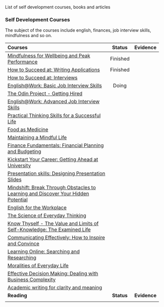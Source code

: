 List of self development courses, books and articles


### Self Development Courses

The subject of the courses include english, finances, job interview skills, mindfulness and so on.

| **Courses**                                               | **Status** | **Evidence** |
| :-------------------------------------------------------- | :--------: | :----------: |
| [Mindfulness for Wellbeing and Peak Performance](https://www.futurelearn.com/courses/mindfulness-wellbeing-performance)             | Finished |              |
| [How to Succeed at: Writing Applications](https://www.futurelearn.com/courses/writing-applications) | Finished |              |
| [How to Succeed at: Interviews](https://www.futurelearn.com/courses/interviews) |  |              |
| [English@Work: Basic Job Interview Skills](https://www.edx.org/course/englishwork-basic-job-interview-skills) | Doing  |
| [The Odin Project - Getting Hired](https://www.theodinproject.com/courses/getting-hired) |            |              |
| [English@Work: Advanced Job Interview Skills](https://www.edx.org/course/englishwork-advanced-job-interview-skills) |            |              |
| [Practical Thinking Skills for a Successful Life](https://www.edx.org/course/practical-thinking-skills-for-a-successful-life) |            |              |
| [Food as Medicine](https://www.futurelearn.com/courses/food-as-medicine) |            |              |
| [Maintaining a Mindful Life](https://www.futurelearn.com/courses/mindfulness-life) |            |              |
| [Finance Fundamentals: Financial Planning and Budgeting](https://www.futurelearn.com/courses/personal-financial-planning-and-budgeting) |            |              |
| [Kickstart Your Career: Getting Ahead at University](https://www.futurelearn.com/courses/kickstart-your-career) |            |              |
| [Presentation skills: Designing Presentation Slides](https://www.coursera.org/learn/slides) |            |              |
| [Mindshift: Break Through Obstacles to Learning and Discover Your Hidden Potential](https://www.coursera.org/learn/mindshift) |            |              |
| [English for the Workplace](https://www.futurelearn.com/courses/workplace-english) |            |              |
| [The Science of Everyday Thinking](https://www.edx.org/course/the-science-of-everyday-thinking) |            |              |
| [Know Thyself - The Value and Limits of Self-Knowledge: The Examined Life](https://www.coursera.org/learn/know-thyself-the-examined-life) |            |              |
| [Communicating Effectively: How to Inspire and Convince](https://www.edx.org/course/communicating-effectively-how-to-inspire-and-convince) |            |              |
| [Learning Online: Searching and Researching](https://www.futurelearn.com/courses/searching-and-researching) |            |              |
| [Moralities of Everyday Life](https://www.coursera.org/learn/moralities) |            |              |
| [Effective Decision Making: Dealing with Business Complexity](https://www.edx.org/course/effective-decision-making-dealing-with-business-complexity) |            |              |
| [Academic writing for clarity and meaning](https://www.edx.org/course/academic-writing-for-clarity-and-meaning) |            |              |
| **Reading**                                               | **Status** | **Evidence** |
|                                                           |            |              |

